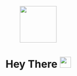<div id="header" align="center">
<img src="https://media.giphy.com/media/rqd9R3yaDy16a8kDC1/giphy.gif" width="100"/>
</div>


<h1 align="center">
  Hey There
  <img src="https://media.giphy.com/media/hvRJCLFzcasrR4ia7z/giphy.gif" width="30px"/>
</h1>
